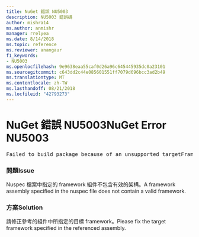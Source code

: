 ```yaml
---
title: NuGet 錯誤 NU5003
description: NU5003 錯誤碼
author: mishra14
ms.author: anmishr
manager: rrelyea
ms.date: 8/14/2018
ms.topic: reference
ms.reviewer: anangaur
f1_keywords:
- NU5003
ms.openlocfilehash: 9e9638eaa55caf0d26a96c645445935dc0a23101
ms.sourcegitcommit: c643dd2c44e085601551ff7079d696bcc3ad2b49
ms.translationtype: MT
ms.contentlocale: zh-TW
ms.lasthandoff: 08/21/2018
ms.locfileid: "42793273"
---
```

# <a name="nuget-error-nu5003"></a><span data-ttu-id="316b9-103">NuGet 錯誤 NU5003</span><span class="sxs-lookup"><span data-stu-id="316b9-103">NuGet Error NU5003</span></span>
<pre>Failed to build package because of an unsupported targetFramework value on 'System.Net'.</pre>

### <a name="issue"></a><span data-ttu-id="316b9-104">問題</span><span class="sxs-lookup"><span data-stu-id="316b9-104">Issue</span></span>

<span data-ttu-id="316b9-105">Nuspec 檔案中指定的 framework 組件不包含有效的架構。</span><span class="sxs-lookup"><span data-stu-id="316b9-105">A framework assembly specified in the nuspec file does not contain a valid framework.</span></span>


### <a name="solution"></a><span data-ttu-id="316b9-106">方案</span><span class="sxs-lookup"><span data-stu-id="316b9-106">Solution</span></span>

<span data-ttu-id="316b9-107">請修正參考的組件中所指定的目標 framework。</span><span class="sxs-lookup"><span data-stu-id="316b9-107">Please fix the target framework specified in the referenced assembly.</span></span>

